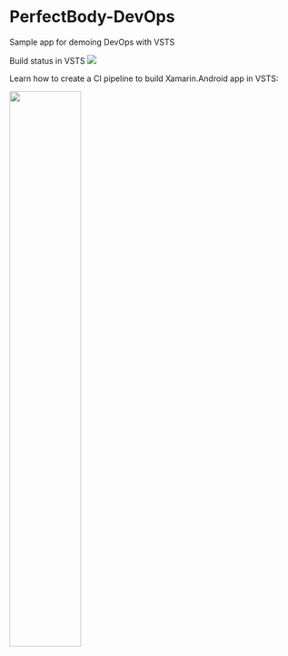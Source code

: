 # PerfectBody-DevOps
Sample app for demoing DevOps with VSTS

Build status in VSTS <img src="https://houssemdellai.visualstudio.com/_apis/public/build/definitions/dfec64f9-d8b1-4993-a40a-86aefbb843c1/17/badge"/>


Learn how to create a CI pipeline to build Xamarin.Android app in VSTS:

<a href="https://www.youtube.com/playlist?list=PLpbcUe4chE7-gl1ywCEOSx41sp6DTZqvM">
<img src="https://github.com/HoussemDellai/PerfectBody-DevOps/blob/master/items/devops%20xamarin%20android.png?raw=true" width="50%"/>
</a>
